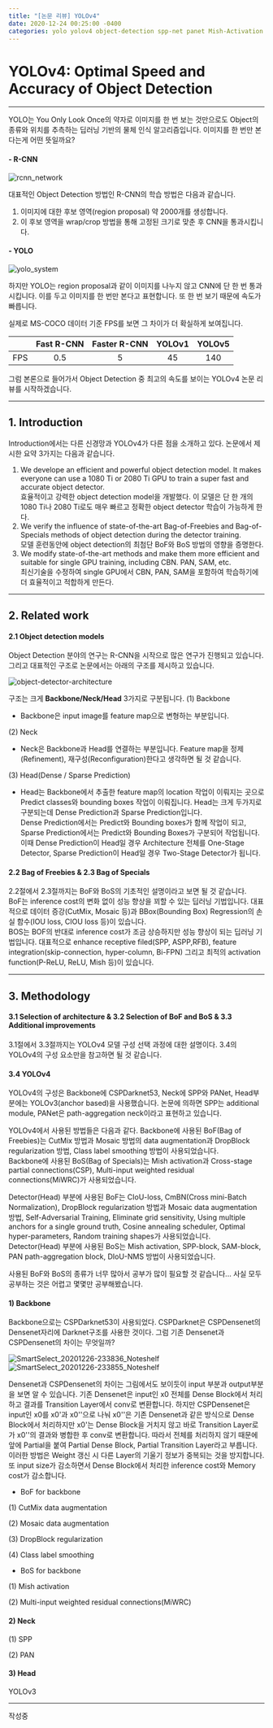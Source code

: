 ```yaml
---
title: "[논문 리뷰] YOLOv4"
date: 2020-12-24 00:25:00 -0400
categories: yolo yolov4 object-detection spp-net panet Mish-Activation
---
```


# YOLOv4: Optimal Speed and Accuracy of Object Detection

- - -

YOLO는 You Only Look Once의 약자로 이미지를 한 번 보는 것만으로도 Object의 종류와 위치를 추측하는 딥러닝 기반의 물체 인식 알고리즘입니다.
이미지를 한 번만 본다는게 어떤 뜻일까요?

#### - R-CNN


![rcnn_network](https://user-images.githubusercontent.com/39725476/103012866-8b96a180-457f-11eb-8522-a2541d10df1f.png)  

대표적인 Object Detection 방법인 R-CNN의 학습 방법은 다음과 같습니다.
1. 이미지에 대한 후보 영역(region proposal) 약 2000개를 생성합니다.
2. 이 후보 영역을 wrap/crop 방법을 통해 고정된 크기로 맞춘 후 CNN을 통과시킵니다.

#### - YOLO


![yolo_system](https://user-images.githubusercontent.com/39725476/103013339-52126600-4580-11eb-8d35-f99497b3b5f4.png)  

하지만 YOLO는 region proposal과 같이 이미지를 나누지 않고 CNN에 단 한 번 통과시킵니다.
이를 두고 이미지를 한 번만 본다고 표현합니다. 또 한 번 보기 때문에 속도가 빠릅니다.

실제로 MS-COCO 데이터 기준 FPS를 보면 그 차이가 더 확실하게 보여집니다.

|  | Fast R-CNN | Faster R-CNN | YOLOv1 | YOLOv5 |
| :-----: | :-----: | :-----: | :-----: | :-----: |
| FPS | 0.5 | 5 | 45 | 140 |

그럼 본론으로 들어가서 Object Detection 중 최고의 속도를 보이는 YOLOv4 논문 리뷰를 시작하겠습니다.

- - -

## 1. Introduction

Introduction에서는 다른 신경망과 YOLOv4가 다른 점을 소개하고 있다. 논문에서 제시한 요약 3가지는 다음과 같습니다.

1. We develope an efficient and powerful object detection model. It makes everyone can use a 1080 Ti or 2080 Ti GPU to train a super fast and accurate object detector.  
효율적이고 강력한 object detection model을 개발했다. 이 모델은 단 한 개의 1080 Ti나 2080 Ti로도 매우 빠르고 정확한 object detector 학습이 가능하게 한다.  
2. We verify the influence of state-of-the-art Bag-of-Freebies and Bag-of-Specials methods of object detection during the detector training.  
모델 훈련동안에 object detection의 최첨단 BoF와 BoS 방법의 영향을 증명한다.  
3. We modify state-of-the-art methods and make them more efficient and suitable for single GPU training, including CBN. PAN, SAM, etc.  
최신기술을 수정하여 single GPU에서 CBN, PAN, SAM을 포함하여 학습하기에 더 효율적이고 적합하게 만든다.


- - -

## 2. Related work
#### 2.1 Object detection models
Object Detection 분야의 연구는 R-CNN을 시작으로 많은 연구가 진행되고 있습니다. 그리고 대표적인 구조로 논문에서는 아래의 구조를 제시하고 있습니다.

![object-detector-architecture](https://user-images.githubusercontent.com/39725476/103016548-8ccacd00-4585-11eb-8f9d-809a1574c5e4.png)  

구조는 크게 **Backbone/Neck/Head** 3가지로 구분됩니다. 
(1) Backbone
- Backbone은 input image를 feature map으로 변형하는 부분입니다.

(2) Neck
- Neck은 Backbone과 Head를 연결하는 부분입니다. Feature map을 정제(Refinement), 재구성(Reconfiguration)한다고 생각하면 될 것 같습니다.

(3) Head(Dense / Sparse Prediction)
- Head는 Backbone에서 추출한 feature map의 location 작업이 이뤄지는 곳으로 Predict classes와 bounding boxes 작업이 이뤄집니다. Head는 크게 두가지로 구분되는데 Dense Prediction과 Sparse Prediction입니다.  
Dense Prediction에서는 Predict와 Bounding boxes가 함께 작업이 되고, Sparse Prediction에서는 Predict와 Bounding Boxes가 구분되어 작업됩니다. 이때 Dense Prediction이 Head일 경우 Architecture 전체를 One-Stage Detector, Sparse Prediction이 Head일 경우 Two-Stage Detector가 됩니다.

#### 2.2 Bag of Freebies & 2.3 Bag of Specials
2.2절에서 2.3절까지는 BoF와 BoS의 기초적인 설명이라고 보면 될 것 같습니다.  
BoF는 inference cost의 변화 없이 성능 향상을 꾀할 수 있는 딥러닝 기법입니다. 대표적으로 데이터 증강(CutMix, Mosaic 등)과 BBox(Bounding Box) Regression의 손실 함수(IOU loss, CIOU loss 등)이 있습니다.  
BOS는 BOF의 반대로 inference cost가 조금 상승하지만 성능 향상이 되는 딥러닝 기법입니다. 대표적으로 enhance receptive filed(SPP, ASPP,RFB), feature integration(skip-connection, hyper-column, Bi-FPN) 그리고 최적의 activation function(P-ReLU, ReLU, Mish 등)이 있습니다.

- - -

## 3. Methodology
#### 3.1 Selection of architecture & 3.2 Selection of BoF and BoS & 3.3 Additional improvements
3.1절에서 3.3절까지는 YOLOv4 모델 구성 선택 과정에 대한 설명이다. 3.4의 YOLOv4의 구성 요소만을 참고하면 될 것 같습니다.

#### 3.4 YOLOv4
YOLOv4의 구성은 Backbone에 CSPDarknet53, Neck에 SPP와 PANet, Head부분에는 YOLOv3(anchor based)을 사용했습니다. 논문에 의하면 SPP는 additional module, PANet은 path-aggregation neck이라고 표현하고 있습니다.  

YOLOv4에서 사용된 방법들은 다음과 같다.
Backbone에 사용된 BoF(Bag of Freebies)는 CutMix 방법과 Mosaic 방법의 data augmentation과 DropBlock regularization 방법, Class label smoothing 방법이 사용되었습니다.  
Backbone에 사용된 BoS(Bag of Specials)는 Mish activation과 Cross-stage partial connections(CSP), Multi-input weighted residual connections(MiWRC)가 사용되었습니다.  

Detector(Head) 부분에 사용된 BoF는 CIoU-loss, CmBN(Cross mini-Batch Normalization), DropBlock regularization 방법과 Mosaic data augmentation 방법, Self-Adversarial Training, Eliminate grid sensitivity, Using multiple anchors for a single ground truth, Cosine annealing scheduler, Optimal hyper-parameters, Random training shapes가 사용되었습니다.  
Detector(Head) 부분에 사용된 BoS는 Mish activation, SPP-block, SAM-block, PAN path-aggregation block, DIoU-NMS 방법이 사용되었습니다.

사용된 BoF와 BoS의 종류가 너무 많아서 공부가 많이 필요할 것 같습니다... 사실 모두 공부하는 것은 어렵고 몇몇만 공부해봤습니다.

#### 1) Backbone
Backbone으로는 CSPDarknet53이 사용되었다. CSPDarknet은 CSPDensenet의 Densenet자리에 Darknet구조를 사용한 것이다. 그럼 기존 Densenet과 CSPDensenet의 차이는 무엇일까?  

![SmartSelect_20201226-233836_Noteshelf](https://user-images.githubusercontent.com/39725476/103153460-f0e2d080-47d3-11eb-8e3a-08bb49bd9fc9.jpg)
![SmartSelect_20201226-233855_Noteshelf](https://user-images.githubusercontent.com/39725476/103153468-07892780-47d4-11eb-9b41-32137eadcb4a.jpg)

Densenet과 CSPDensenet의 차이는 그림에서도 보이듯이 input 부분과 output부분을 보면 알 수 있습니다. 기존 Densenet은 input인 x0 전체를 Dense Block에서 처리하고 결과를 Transition Layer에서 conv로 변환합니다. 하지만 CSPDensenet은 input인 x0를 x0'과 x0''으로 나눠 x0''은 기존 Densenet과 같은 방식으로 Dense Block에서 처리하지만 x0'는 Dense Block을 거치지 않고 바로 Transition Layer로 가 x0''의 결과와 병합한 후 conv로 변환합니다. 따라서 전체를 처리하지 않기 때문에 앞에 Partial을 붙여 Partial Dense Block, Partial Transition Layer라고 부릅니다.  
이러한 방법은 Weight 갱신 시 다른 Layer의 기울기 정보가 중복되는 것을 방지합니다. 또 input size가 감소하면서 Dense Block에서 처리한 inference cost와 Memory cost가 감소합니다.  

- BoF for backbone

(1) CutMix data augmentation

(2) Mosaic data augmentation

(3) DropBlock regularization

(4) Class label smoothing

- BoS for backbone

(1) Mish activation

(2) Multi-input weighted residual connections(MiWRC)

#### 2) Neck

(1) SPP

(2) PAN

#### 3) Head

YOLOv3


- - -

작성중
